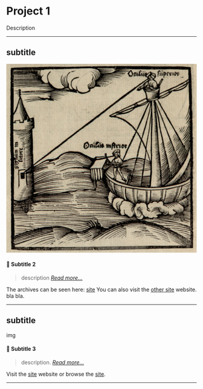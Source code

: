 # Project 1

Description

---

## subtitle

<img src="https://raw.githubusercontent.com/CAhelvetiorum/Caleb-Abraham/gh-pages/images/Tutfetterimg1.png">

#### 📖 Subtitle 2

> description [*Read more...*](https://)

The archives can be seen here: [site](https://) You can also visit the [other site](https://) website. bla bla.

---

## subtitle

img

#### 📖 Subtitle 3

> description. [*Read more...*](https://)

Visit the [site](https://) website or browse the [site](https://).

---

